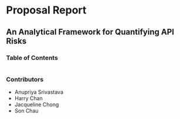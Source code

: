 # Proposal Report

## An Analytical Framework for Quantifying API Risks


### Table of Contents

```{tableofcontents}
```

### Contributors

- Anupriya Srivastava
- Harry Chan
- Jacqueline Chong
- Son Chau
